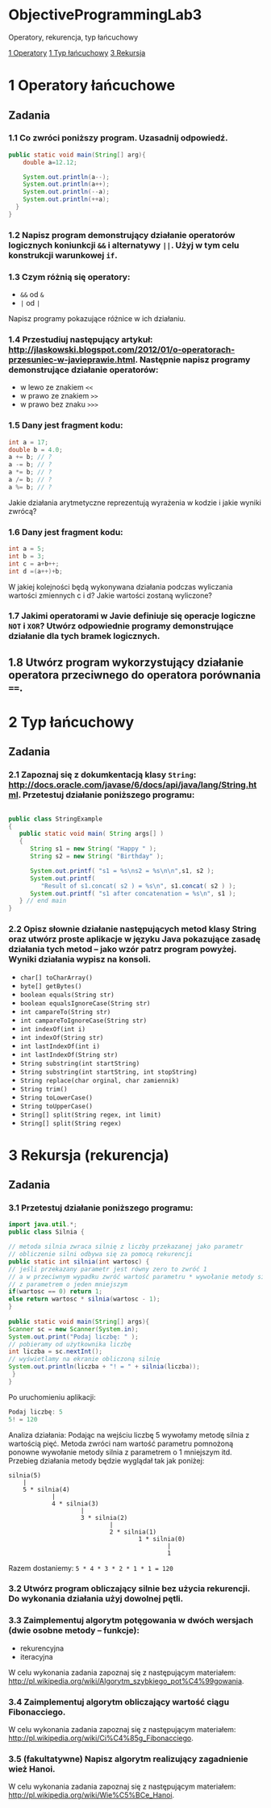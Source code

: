 # ObjectiveProgrammingLab3
Operatory, rekurencja, typ łańcuchowy

[1 Operatory]()
[1 Typ łańcuchowy]()
[3 Rekursja]()


# 1 Operatory łańcuchowe

## Zadania 
### 1.1 Co zwróci poniższy program. Uzasadnij odpowiedź.

```java
public static void main(String[] arg){
	double a=12.12;

	System.out.println(a--);
	System.out.println(a++);
	System.out.println(--a);
	System.out.println(++a);
  }
} 
```

### 1.2 Napisz program demonstrujący działanie operatorów logicznych koniunkcji `&&` i alternatywy `||`. Użyj w tym celu konstrukcji warunkowej `if`.

### 1.3 Czym różnią się operatory:

*	`&&` od `&`
*	`|` od `|`

Napisz programy pokazujące różnice w ich działaniu.

### 1.4 Przestudiuj następujący artykuł: http://jlaskowski.blogspot.com/2012/01/o-operatorach-przesuniec-w-javieprawie.html. Następnie napisz programy demonstrujące działanie operatorów:

* w lewo ze znakiem `<<`
* w prawo ze znakiem `>>` 
* w prawo bez znaku `>>>` 

### 1.5 Dany jest fragment kodu:

```java
int a = 17;
double b = 4.0;
a += b; // ?
a -= b; // ?
a *= b; // ?
a /= b; // ?
a %= b; // ?
```

Jakie działania arytmetyczne reprezentują wyrażenia w kodzie i jakie wyniki zwrócą?

### 1.6 Dany jest fragment kodu:

```java
int a = 5;
int b = 3;
int c = a+b++;
int d =(a++)+b;
```
W jakiej kolejności będą wykonywana działania podczas wyliczania wartości zmiennych c i d? 
Jakie wartości zostaną wyliczone? 

### 1.7 Jakimi operatorami w Javie definiuje się operacje logiczne `NOT` i `XOR`? Utwórz odpowiednie programy demonstrujące działanie dla tych bramek logicznych.

## 1.8 Utwórz program wykorzystujący działanie operatora przeciwnego do operatora porównania `==`.

# 2 Typ łańcuchowy

## Zadania
### 2.1 Zapoznaj się z dokumkentacją klasy `String`: http://docs.oracle.com/javase/6/docs/api/java/lang/String.html. Przetestuj działanie poniższego programu:

```java

public class StringExample
{
   public static void main( String args[] )
   {
      String s1 = new String( "Happy " );
      String s2 = new String( "Birthday" );

      System.out.printf( "s1 = %s\ns2 = %s\n\n",s1, s2 );
      System.out.printf( 
         "Result of s1.concat( s2 ) = %s\n", s1.concat( s2 ) );
      System.out.printf( "s1 after concatenation = %s\n", s1 );
   } // end main
} 
```

### 2.2 Opisz słownie działanie następujących metod klasy String oraz utwórz proste aplikacje w języku Java pokazujące zasadę działania tych metod – jako wzór patrz program powyżej. Wyniki działania wypisz na konsoli.

* `char[] toCharArray()`
* `byte[] getBytes()`
* `boolean equals(String str)`
* `boolean equalsIgnoreCase(String str)`
* `int campareTo(String str)`
* `int campareToIgnoreCase(String str)`
* `int indexOf(int i)`
* `int indexOf(String str)`
* `int lastIndexOf(int i)`
* `int lastIndexOf(String str)`
* `String substring(int startString)`
* `String substring(int startString, int stopString)`
* `String replace(char orginal, char zamiennik)`
* `String trim()`
* `String toLowerCase()`
* `String toUpperCase()`
* `String[] split(String regex, int limit)`
* `String[] split(String regex)`

# 3 Rekursja (rekurencja)


## Zadania

### 3.1 Przetestuj działanie poniższego programu:

```java
import java.util.*; 
public class Silnia { 

// metoda silnia zwraca silnię z liczby przekazanej jako parametr
// obliczenie silni odbywa się za pomocą rekurencji
public static int silnia(int wartosc) {
// jeśli przekazany parametr jest równy zero to zwróć 1
// a w przeciwnym wypadku zwróć wartość parametru * wywołanie metody silnia
// z parametrem o jeden mniejszym
if(wartosc == 0) return 1;
else return wartosc * silnia(wartosc - 1);
}
 
public static void main(String[] args){
Scanner sc = new Scanner(System.in);
System.out.print("Podaj liczbę: " ); 
// pobieramy od użytkownika liczbę
int liczba = sc.nextInt(); 
// wyświetlamy na ekranie obliczoną silnię
System.out.println(liczba + "! = " + silnia(liczba));
 }
}
```

Po uruchomieniu aplikacji:

```java
Podaj liczbę: 5
5! = 120
```

Analiza działania:
Podając na wejściu liczbę 5 wywołamy metodę silnia z wartością pięć. Metoda zwróci nam wartość parametru pomnożoną ponowne wywołanie metody silnia z parametrem o 1 mniejszym itd. Przebieg działania metody będzie wyglądał tak jak poniżej: 

```
silnia(5)
    |
    5 * silnia(4)
            |
            4 * silnia(3)
                    |
                    3 * silnia(2)
                            |
                            2 * silnia(1)
                                    1 * silnia(0)
                                            |
                                            1
```

Razem dostaniemy: `5 * 4 * 3 * 2 * 1 * 1 = 120`

### 3.2 Utwórz program obliczający silnie bez użycia rekurencji. Do wykonania działania użyj dowolnej pętli.

### 3.3 Zaimplementuj algorytm potęgowania w dwóch wersjach (dwie osobne metody – funkcje): 

* rekurencyjna
* iteracyjna 

W celu wykonania zadania zapoznaj się z następującym materiałem: http://pl.wikipedia.org/wiki/Algorytm_szybkiego_pot%C4%99gowania.

### 3.4 Zaimplementuj algorytm obliczający wartość ciągu Fibonacciego.

W celu wykonania zadania zapoznaj się z następującym materiałem: http://pl.wikipedia.org/wiki/Ci%C4%85g_Fibonacciego.


### 3.5 (fakultatywne) Napisz algorytm realizujący zagadnienie wież Hanoi. 

W celu wykonania zadania zapoznaj się z następującym materiałem: http://pl.wikipedia.org/wiki/Wie%C5%BCe_Hanoi.

